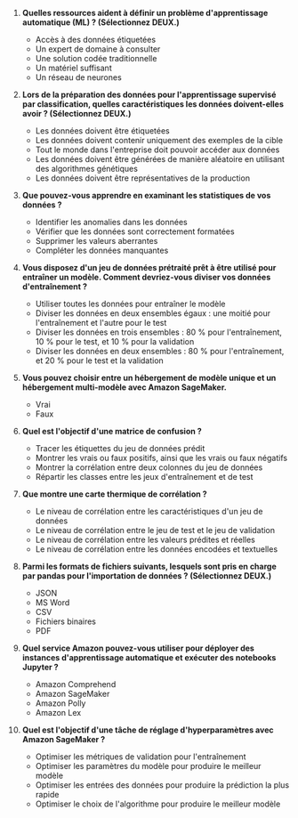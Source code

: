 
1. **Quelles ressources aident à définir un problème d'apprentissage automatique (ML) ? (Sélectionnez DEUX.)**  
   - Accès à des données étiquetées  
   - Un expert de domaine à consulter  
   - Une solution codée traditionnelle  
   - Un matériel suffisant  
   - Un réseau de neurones  

2. **Lors de la préparation des données pour l'apprentissage supervisé par classification, quelles caractéristiques les données doivent-elles avoir ? (Sélectionnez DEUX.)**  
   - Les données doivent être étiquetées  
   - Les données doivent contenir uniquement des exemples de la cible  
   - Tout le monde dans l'entreprise doit pouvoir accéder aux données  
   - Les données doivent être générées de manière aléatoire en utilisant des algorithmes génétiques  
   - Les données doivent être représentatives de la production  

3. **Que pouvez-vous apprendre en examinant les statistiques de vos données ?**  
   - Identifier les anomalies dans les données  
   - Vérifier que les données sont correctement formatées  
   - Supprimer les valeurs aberrantes  
   - Compléter les données manquantes  

4. **Vous disposez d'un jeu de données prétraité prêt à être utilisé pour entraîner un modèle. Comment devriez-vous diviser vos données d'entraînement ?**  
   - Utiliser toutes les données pour entraîner le modèle  
   - Diviser les données en deux ensembles égaux : une moitié pour l'entraînement et l'autre pour le test  
   - Diviser les données en trois ensembles : 80 % pour l'entraînement, 10 % pour le test, et 10 % pour la validation  
   - Diviser les données en deux ensembles : 80 % pour l'entraînement, et 20 % pour le test et la validation  

5. **Vous pouvez choisir entre un hébergement de modèle unique et un hébergement multi-modèle avec Amazon SageMaker.**  
   - Vrai  
   - Faux  

6. **Quel est l'objectif d'une matrice de confusion ?**  
   - Tracer les étiquettes du jeu de données prédit  
   - Montrer les vrais ou faux positifs, ainsi que les vrais ou faux négatifs  
   - Montrer la corrélation entre deux colonnes du jeu de données  
   - Répartir les classes entre les jeux d'entraînement et de test  

7. **Que montre une carte thermique de corrélation ?**  
   - Le niveau de corrélation entre les caractéristiques d'un jeu de données  
   - Le niveau de corrélation entre le jeu de test et le jeu de validation  
   - Le niveau de corrélation entre les valeurs prédites et réelles  
   - Le niveau de corrélation entre les données encodées et textuelles  

8. **Parmi les formats de fichiers suivants, lesquels sont pris en charge par pandas pour l'importation de données ? (Sélectionnez DEUX.)**  
   - JSON  
   - MS Word  
   - CSV  
   - Fichiers binaires  
   - PDF  

9. **Quel service Amazon pouvez-vous utiliser pour déployer des instances d'apprentissage automatique et exécuter des notebooks Jupyter ?**  
   - Amazon Comprehend  
   - Amazon SageMaker  
   - Amazon Polly  
   - Amazon Lex  

10. **Quel est l'objectif d'une tâche de réglage d'hyperparamètres avec Amazon SageMaker ?**  
    - Optimiser les métriques de validation pour l'entraînement  
    - Optimiser les paramètres du modèle pour produire le meilleur modèle  
    - Optimiser les entrées des données pour produire la prédiction la plus rapide  
    - Optimiser le choix de l'algorithme pour produire le meilleur modèle  
